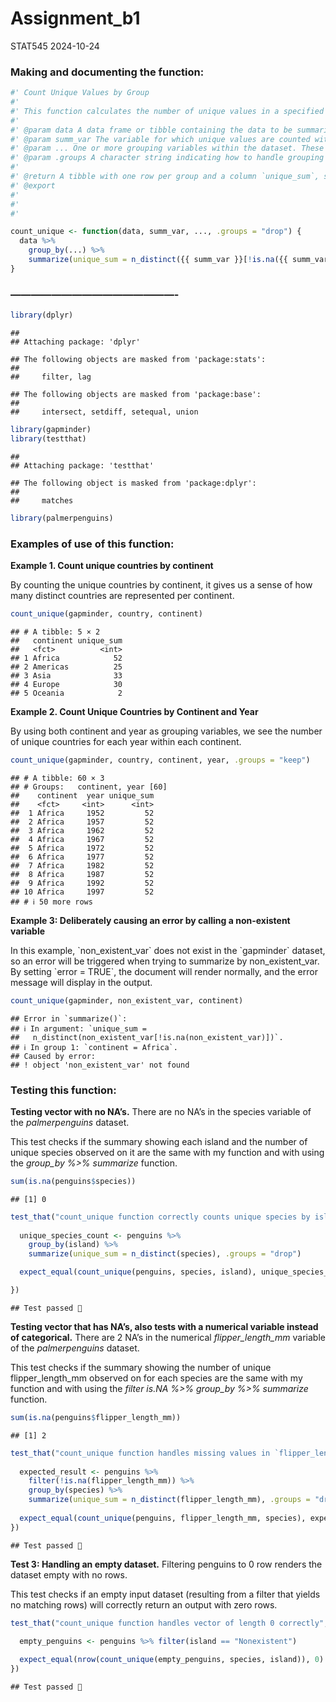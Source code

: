 Assignment_b1
================
STAT545
2024-10-24

### Making and documenting the function:

``` r
#' Count Unique Values by Group
#'
#' This function calculates the number of unique values in a specified column (`summ_var`) within each group defined by one or more grouping variables. It’s useful for understanding the distribution of unique values within groups.
#' 
#' @param data A data frame or tibble containing the data to be summarized. Chose `data` as it clearly indicates the primary data input.
#' @param summ_var The variable for which unique values are counted within each group. Named `summ_var` to clearly denote that this is the summarized variable in the count.
#' @param ... One or more grouping variables within the dataset. These variables define the grouping structure for summarizing `summ_var`. The `...` notation allows for flexible input of single or multiple variables.
#' @param .groups A character string indicating how to handle grouping in the result. Options are "drop" (default), "keep", "drop_last", or "rowwise". The `.groups` name follows `dplyr` syntax for familiarity.
#'
#' @return A tibble with one row per group and a column `unique_sum`, showing the count of unique values in `summ_var` for each group defined by `...`.
#' @export
#' 
#' 
#' 

count_unique <- function(data, summ_var, ..., .groups = "drop") {
  data %>%
    group_by(...) %>%
    summarize(unique_sum = n_distinct({{ summ_var }}[!is.na({{ summ_var }})]), .groups = .groups)
}
```

### ————————————————-

``` r
library(dplyr)
```

    ## 
    ## Attaching package: 'dplyr'

    ## The following objects are masked from 'package:stats':
    ## 
    ##     filter, lag

    ## The following objects are masked from 'package:base':
    ## 
    ##     intersect, setdiff, setequal, union

``` r
library(gapminder)
library(testthat)
```

    ## 
    ## Attaching package: 'testthat'

    ## The following object is masked from 'package:dplyr':
    ## 
    ##     matches

``` r
library(palmerpenguins)
```

### Examples of use of this function:

**Example 1. Count unique countries by continent**

By counting the unique countries by continent, it gives us a sense of
how many distinct countries are represented per continent.

``` r
count_unique(gapminder, country, continent)
```

    ## # A tibble: 5 × 2
    ##   continent unique_sum
    ##   <fct>          <int>
    ## 1 Africa            52
    ## 2 Americas          25
    ## 3 Asia              33
    ## 4 Europe            30
    ## 5 Oceania            2

**Example 2. Count Unique Countries by Continent and Year**

By using both continent and year as grouping variables, we see the
number of unique countries for each year within each continent.

``` r
count_unique(gapminder, country, continent, year, .groups = "keep")
```

    ## # A tibble: 60 × 3
    ## # Groups:   continent, year [60]
    ##    continent  year unique_sum
    ##    <fct>     <int>      <int>
    ##  1 Africa     1952         52
    ##  2 Africa     1957         52
    ##  3 Africa     1962         52
    ##  4 Africa     1967         52
    ##  5 Africa     1972         52
    ##  6 Africa     1977         52
    ##  7 Africa     1982         52
    ##  8 Africa     1987         52
    ##  9 Africa     1992         52
    ## 10 Africa     1997         52
    ## # ℹ 50 more rows

**Example 3: Deliberately causing an error by calling a non-existent
variable**

In this example, \`non_existent_var\` does not exist in the
\`gapminder\` dataset, so an error will be triggered when trying to
summarize by non_existent_var. By setting \`error = TRUE\`, the document
will render normally, and the error message will display in the output.

``` r
count_unique(gapminder, non_existent_var, continent)
```

    ## Error in `summarize()`:
    ## ℹ In argument: `unique_sum =
    ##   n_distinct(non_existent_var[!is.na(non_existent_var)])`.
    ## ℹ In group 1: `continent = Africa`.
    ## Caused by error:
    ## ! object 'non_existent_var' not found

### Testing this function:

**Testing vector with no NA’s.** There are no NA’s in the species
variable of the *palmerpenguins* dataset.

This test checks if the summary showing each island and the number of
unique species observed on it are the same with my function and with
using the *group_by %\>% summarize* function.

``` r
sum(is.na(penguins$species))
```

    ## [1] 0

``` r
test_that("count_unique function correctly counts unique species by island", {
  
  unique_species_count <- penguins %>%
    group_by(island) %>%
    summarize(unique_sum = n_distinct(species), .groups = "drop")

  expect_equal(count_unique(penguins, species, island), unique_species_count)

})
```

    ## Test passed 🎊

**Testing vector that has NA’s, also tests with a numerical variable
instead of categorical.** There are 2 NA’s in the numerical
*flipper_length_mm* variable of the *palmerpenguins* dataset.

This test checks if the summary showing the number of unique
flipper_length_mm observed on for each species are the same with my
function and with using the *filter is.NA %\>% group_by %\>% summarize*
function.

``` r
sum(is.na(penguins$flipper_length_mm))
```

    ## [1] 2

``` r
test_that("count_unique function handles missing values in `flipper_length_mm`", {
  
  expected_result <- penguins %>%
    filter(!is.na(flipper_length_mm)) %>% 
    group_by(species) %>%
    summarize(unique_sum = n_distinct(flipper_length_mm), .groups = "drop")
  
  expect_equal(count_unique(penguins, flipper_length_mm, species), expected_result)
})
```

    ## Test passed 🥳

**Test 3: Handling an empty dataset.** Filtering penguins to 0 row
renders the dataset empty with no rows.

This test checks if an empty input dataset (resulting from a filter that
yields no matching rows) will correctly return an output with zero rows.

``` r
test_that("count_unique function handles vector of length 0 correctly", {

  empty_penguins <- penguins %>% filter(island == "Nonexistent")
  
  expect_equal(nrow(count_unique(empty_penguins, species, island)), 0) 
})
```

    ## Test passed 🥳

